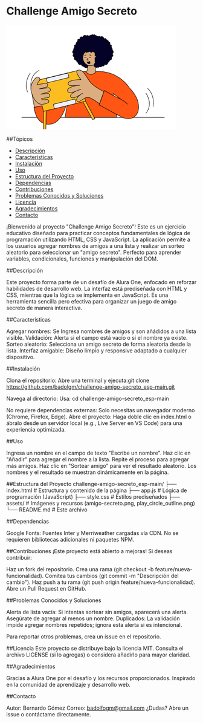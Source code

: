# Challenge Amigo Secreto

![Amigo Secreto](assets/amigo-secreto.png)

##Tópicos
- [Descripción](#descripción)
- [Características](#características)
- [Instalación](#instalación)
- [Uso](#uso)
- [Estructura del Proyecto](#estructura-del-proyecto)
- [Dependencias](#dependencias)
- [Contribuciones](#contribuciones)
- [Problemas Conocidos y Soluciones](#problemas-conocidos-y-soluciones)
- [Licencia](#licencia)
- [Agradecimientos](#agradecimientos)
- [Contacto](#contacto)



¡Bienvenido al proyecto "Challenge Amigo Secreto"! Este es un ejercicio educativo diseñado para practicar conceptos fundamentales de lógica de programación utilizando HTML, CSS y JavaScript. La aplicación permite a los usuarios agregar nombres de amigos a una lista y realizar un sorteo aleatorio para seleccionar un "amigo secreto". Perfecto para aprender variables, condicionales, funciones y manipulación del DOM.

##Descripción

Este proyecto forma parte de un desafío de Alura One, enfocado en reforzar habilidades de desarrollo web. La interfaz está prediseñada con HTML y CSS, mientras que la lógica se implementa en JavaScript. Es una herramienta sencilla pero efectiva para organizar un juego de amigo secreto de manera interactiva.

##Características

Agregar nombres: Se Ingresa nombres de amigos y son añádidos  a una lista visible.
Validación: Alerta si el campo está vacío o si el nombre ya existe.
Sorteo aleatorio: Selecciona un amigo secreto de forma aleatoria desde la lista.
Interfaz amigable: Diseño limpio y responsive adaptado a cualquier dispositivo.


##Instalación

Clona el repositorio:
Abre una terminal y ejecuta:git clone https://github.com/badolgm/challenge-amigo-secreto_esp-main.git


Navega al directorio:
Usa:  cd challenge-amigo-secreto_esp-main


No requiere dependencias externas: Solo necesitas un navegador moderno (Chrome, Firefox, Edge).
Abre el proyecto:
Haga doble clic en index.html o ábralo desde un servidor local (e.g., Live Server en VS Code) para una experiencia optimizada.


##Uso

Ingresa un nombre en el campo de texto "Escribe un nombre".
Haz clic en "Añadir" para agregar el nombre a la lista.
Repite el proceso para agregar más amigos.
Haz clic en "Sortear amigo" para ver el resultado aleatorio.
Los nombres y el resultado se muestran dinámicamente en la página.


##Estructura del Proyecto
challenge-amigo-secreto_esp-main/
├── index.html         # Estructura y contenido de la página
├── app.js            # Lógica de programación (JavaScript)
├── style.css         # Estilos prediseñados
├── assets/           # Imágenes y recursos (amigo-secreto.png, play_circle_outline.png)
└── README.md         # Este archivo


##Dependencias

Google Fonts: Fuentes Inter y Merriweather cargadas vía CDN.
No se requieren bibliotecas adicionales ni paquetes NPM.


##Contribuciones
¡Este proyecto está abierto a mejoras! Si deseas contribuir:

Haz un fork del repositorio.
Crea una rama (git checkout -b feature/nueva-funcionalidad).
Comitea tus cambios (git commit -m "Descripción del cambio").
Haz push a tu rama (git push origin feature/nueva-funcionalidad).
Abre un Pull Request en GitHub.


##Problemas Conocidos y Soluciones

Alerta de lista vacía: Si intentas sortear sin amigos, aparecerá una alerta. Asegúrate de agregar al menos un nombre.
Duplicados: La validación impide agregar nombres repetidos; ignora esta alerta si es intencional.

Para reportar otros problemas, crea un issue en el repositorio.

##Licencia
Este proyecto se distribuye bajo la licencia MIT. Consulta el archivo LICENSE (si lo agregas) o considera añadirlo para mayor claridad.

##Agradecimientos

Gracias a Alura One por el desafío y los recursos proporcionados.
Inspirado en la comunidad de aprendizaje y desarrollo web.


##Contacto

Autor: Bernardo Gómez 
Correo: badolfogm@gmail.com 
¿Dudas? Abre un issue o contáctame directamente.
